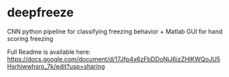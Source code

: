# deepfreeze
CNN python pipeline for classifying freezing behavior + Matlab GUI for hand scoring freezing

Full Readme is available here: 
https://docs.google.com/document/d/17Jfp4x6zFbDDoNjJ6izZHIKWQoJU5Hsrhiwwhsro_7k/edit?usp=sharing
